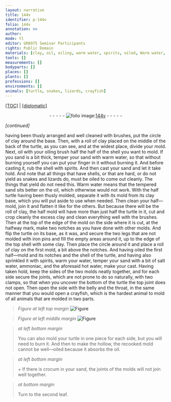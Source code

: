 ```yaml
---
layout: narrative
title: 144v
identifier: p-144v
folio: 144v
annotation: no
author:
mode: tl
editor: GR8975 Seminar Participants
rights: Public Domain
materials: [clay, oil, oiling, warm water, spirits, oiled, Warm water, iron, water, salt water, ammoniac, hot water, crocum]
tools: []
measurements: []
bodyparts: []
places: []
plants: []
professions: []
environments: []
animals: [turtle, snakes, lizards, crayfish]
---
```


<p><a href="{{ site.baseurl }}/translation/" target="_blank">[TOC]</a> | <a href="{{ site.baseurl }}/texts/p-144v_tc/">[diplomatic]</a></p><div class="folio" align="center">- - - - - <a href="http://gallica.bnf.fr/ark:/12148/btv1b10500001g/f294.image" target="_blank"><img src="https://cu-mkp.github.io/2017-workshop-edition/assets/photo-icon.png" alt="folio image: " style="display:inline-block; margin-bottom:-3px;"/>144v</a> - - - - - </div>  
 
*[continued]*
  
having been thusly arranged and well cleaned with brushes, put the circle of <span class="m">clay</span> around the base. Then, with a roll of <span class="m">clay</span> placed on the middle of the back of the <span class="al">turtle</span>, as you can see, and at the widest place, divide your mold. Next, <span class="m">oil</span> with your <span class="m">oiling</span> brush half the half of the shell you want to mold. If you sand is a bit thick, temper your sand with <span class="m">warm water</span>, so that without burning yourself you can put your finger in it without burning it. And before casting it, rub the shell with <span class="m">spirits</span>. And then cast your sand and let it take hold. And note that all things that have shells, or that are hard, or do not yield as <span class="al">snakes</span> and <span class="al">lizards</span> do, must be <span class="m">oiled</span> to come out cleanly. The things that yield do not need this. <span class="m">Warm water</span> means that the tempered sand sits better on the <span class="m">oil</span>, which otherwise would not work. With the half <span class="al">turtle</span> having been thusly molded, separate it with its mold from its <span class="m">clay</span> base, which you will put aside to use when needed. Then clean your half—mold, join it and flatten it like for the others. But because there will be the roll of <span class="m">clay</span>, the half mold will have more than just half the <span class="al">turtle</span> in it, cut and crop cleanly the excess <span class="sup">clay</span> and clean everything well with the brushes. Then at the top of the edge of the mold on the side where it is cut, at the halfway mark, make two notches as you have done with other molds. And flip the <span class="al">turtle</span> on its base, as it was, and secure the two legs that are not molded with <span class="m">iron</span> pins and fill the empty areas around it, up to the edge of the top shell with some <span class="m">clay</span>. Then place the circle around it and place a roll of <span class="m">clay</span> on the first mold, a bit above the notches. And having <span class="m">oiled</span> the first half—mold and its notches and the shell of the <span class="al">turtle</span>, and having also sprinkled it with <span class="m">spirits</span>, warm your <span class="m">water</span>, temper your sand with a bit of <span class="m">salt water</span>, <span class="m">ammoniac</span>, and the aforesaid <span class="m">hot water</span>, make your cast. Having taken hold, keep the sides of the two molds neatly together, and for each side secure the joints, which are not prone to do so naturally, with two clamps, so that when you uncover the bottom of the <span class="al">turtle</span> the top joint does not open. Then open the side with the belly and the throat, in the same manner that you would open a <span class="al">crayfish</span>, which is the hardest animal to mold of all animals that are molded in two parts.
 
> *Figure*
> *at left top margin*
> <a href="https://drive.google.com/open?id=0B9-oNrvWdlO5ZGhySWFITlRSaG8" target="_blank"><img src="https://cu-mkp.github.io/GR8975-edition/assets/photo-icon.png" alt="Figure" style="display:inline-block; margin-bottom:-3px;"/></a>
 
> *Figure*
> *at left middle margin*
> <a href="https://drive.google.com/open?id=0B9-oNrvWdlO5SlhGM2FYLUUteXc" target="_blank"><img src="https://cu-mkp.github.io/GR8975-edition/assets/photo-icon.png" alt="Figure" style="display:inline-block; margin-bottom:-3px;"/></a>
 
> *at left bottom margin*
> 
> 
> You can also mold your <span class="al">turtle</span> in one piece for each side, but you will need to burn it. And then to make the hollow, the recooked mold cannot be well—<span class="m">oiled</span> because it absorbs the <span class="m">oil</span>.
 
> *at left bottom margin*
> 
> 
> \+ If there is <span class="m">crocum</span> in your sand, the joints of the molds will not join well together. 
 
> *at bottom margin*
> 
> 
>  Turn to the second leaf.
 
